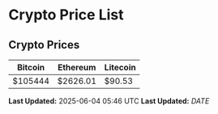 # Crypto Price List

## Crypto Prices
| Bitcoin | Ethereum | Litecoin |
| ------- | -------- | -------- |
| $105444 | $2626.01 | $90.53 |
**Last Updated:** 2025-06-04 05:46 UTC
**Last Updated:** $DATE$
